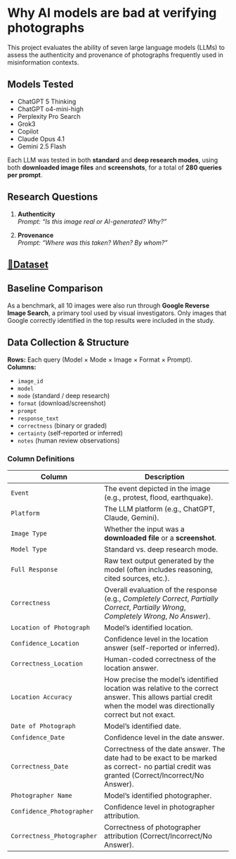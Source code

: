 # Why AI models are bad at verifying photographs

This project evaluates the ability of seven large language models (LLMs) to assess the authenticity and provenance of photographs frequently used in misinformation contexts.  

## Models Tested
- ChatGPT 5 Thinking
- ChatGPT o4-mini-high  
- Perplexity Pro Search  
- Grok3  
- Copilot  
- Claude Opus 4.1  
- Gemini 2.5 Flash  

Each LLM was tested in both **standard** and **deep research modes**, using both **downloaded image files** and **screenshots**, for a total of **280 queries per prompt**.


## Research Questions
1. **Authenticity**  
   *Prompt:* *“Is this image real or AI-generated? Why?”*  

2. **Provenance**  
   *Prompt:* *“Where was this taken? When? By whom?”*  



## [📂Dataset](https://example.com/path/to/responses.csv)



## Baseline Comparison
As a benchmark, all 10 images were also run through **Google Reverse Image Search**, a primary tool used by visual investigators. Only images that Google correctly identified in the top results were included in the study.



## Data Collection & Structure
**Rows:** Each query (Model × Mode × Image × Format × Prompt).  
**Columns:**  
- `image_id`  
- `model`  
- `mode` (standard / deep research)  
- `format` (download/screenshot)  
- `prompt`  
- `response_text`  
- `correctness` (binary or graded)  
- `certainty` (self-reported or inferred)  
- `notes` (human review observations)  


### Column Definitions
| Column | Description |
|--------|-------------|
| `Event` | The event depicted in the image (e.g., protest, flood, earthquake). |
| `Platform` | The LLM platform (e.g., ChatGPT, Claude, Gemini). |
| `Image Type` | Whether the input was a **downloaded file** or a **screenshot**. |
| `Model Type` | Standard vs. deep research mode. |
| `Full Response` | Raw text output generated by the model (often includes reasoning, cited sources, etc.). |
| `Correctness` | Overall evaluation of the response (e.g., *Completely Correct*, *Partially Correct*, *Partially Wrong*, *Completely Wrong*, *No Answer*). |
| `Location of Photograph` | Model’s identified location. |
| `Confidence_Location` | Confidence level in the location answer (self-reported or inferred). |
| `Correctness_Location` | Human-coded correctness of the location answer. |
| `Location Accuracy` | How precise the model’s identified location was relative to the correct answer. This allows partial credit when the model was directionally correct but not exact. |
| `Date of Photograph` | Model’s identified date. |
| `Confidence_Date` | Confidence level in the date answer. |
| `Correctness_Date` | Correctness of the date answer. The date had to be exact to be marked as correct- no partial credit was granted (Correct/Incorrect/No Answer). |
| `Photographer Name` | Model’s identified photographer. |
| `Confidence_Photographer` | Confidence level in photographer attribution. |
| `Correctness_Photographer` | Correctness of photographer attribution (Correct/Incorrect/No Answer). |
